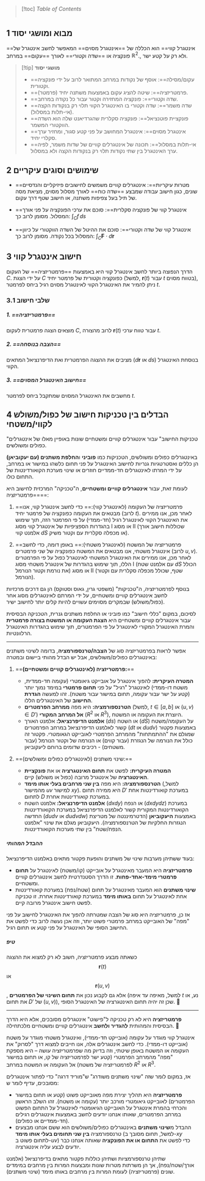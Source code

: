 > [!toc] *Table of Contents*
> ```toc

## 1 מבוא ומושגי יסוד
==אינטגרל קווי== הוא הכללה של ==אינטגרל מסוים== המאפשר לחשב אינטגרל של פונקציה או ==שדה וקטורי== לאורך ==עקום== במרחב  $\mathbb{R}^2$., ולא רק על קטע ישר.

> [!tip] **מושגי יסוד**
> *   ==עקום/מסילה==: אוסף של נקודות במרחב המתואר לרוב על ידי פונקציה וקטורית.
> *   ==פרמטריזציה==: שיטה להציג עקום באמצעות משתנה יחיד (פרמטר).
> *   ==שדה וקטורי==: פונקציה המחזירה וקטור עבור כל נקודה במרחב.
> *   ==שדה משמר==: שדה וקטורי בו האינטגרל הקווי תלוי רק בנקודות הקצה (אי-תלות במסלול).
> *   ==פונקציית פוטנציאל==: פונקציה סקלרית שהגרדיאנט שלה הוא השדה הווקטורי המשמר.
> *   ==אינטגרל מסוים==: אינטגרל המחושב על פני קטע סגור, ומחזיר ערך סקלרי יחיד.
> *  ==אי-תלות במסלול==: תכונה של אינטגרלים קוויים של שדות משמר, לפיה ערך האינטגרל בין שתי נקודות תלוי רק בנקודות הקצה ולא במסלול.
## 2 שימושים וסוגים עיקריים

*   ==מטרות עיקריות==: אינטגרלים קוויים משמשים לחישובים פיזיקליים והנדסיים שונים, כגון חישוב עבודה שמבצע ==שדה כוח== לאורך מסלול מסוים, מציאת מסה של תיל בעל צפיפות משתנה, או חישוב שטף דרך עקום.

*   ==אינטגרל קווי של פונקציה סקלרית==: סוכם את ערכי הפונקציה על פני אורך המסלול. מסומן לרוב כך:
    $\int_C f \, ds$

*   ==אינטגרל קווי של שדה וקטורי==: סוכם את ההיטל של השדה הווקטורי על כיוון המסלול בכל נקודה. מסומן לרוב כך:
    $\int_C \mathbf{F} \cdot d\mathbf{r}$

## 3 חישוב אינטגרל קווי
הדרך הנפוצה ביותר לחשב אינטגרל קווי היא באמצעות ==פרמטריזציה== של העקום $C$. על ידי הצגת $C$ כפונקציה וקטורית של פרמטר יחיד (למשל, $\mathbf{r}(t)$ עבור $t$ בטווח מסוים), ניתן להמיר את האינטגרל הקווי לאינטגרל מסוים רגיל ביחס לפרמטר $t$.

### 3.1 שלבי חישוב
##### 1. ==פרמטריזציה==
   מוצאים הצגה פרמטרית לעקום $C$, לרוב מהצורה $\mathbf{r}(t)$ עבור טווח ערכי $t$.
##### 2. ==הצבה בנוסחה==
   מציבים את ההצגה הפרמטרית ואת הדיפרנציאל המתאים ($d\mathbf{r}$ או $ds$) בנוסחת האינטגרל הקווי.
##### 3. ==חישוב האינטגרל המסוים==
   מחשבים את האינטגרל המסוים שמתקבל ביחס לפרמטר $t$.
## 4 הבדלים בין טכניקות חישוב של כפול/משולש לקווי/משטחי

"טכניקות החישוב" עבור אינטגרלים קוויים ומשטחיים שונות באופיין מאלו של אינטגרלים כפולים ומשולשים.

באינטגרלים כפולים ומשולשים, הטכניקות כמו **פוביני** ו**החלפת משתנים (עם יעקוביאן)** הן כללים ואסטרטגיות גנריות לחישוב האינטגרל על פני תחום כלשהו במישור או במרחב, על ידי המרתו לאינטגרלים חד-ממדיים חוזרים או שינוי מערכת הקואורדינטות של התחום כולו.

לעומת זאת, עבור **אינטגרלים קוויים ומשטחיים**, ה"טכניקה" המרכזית לחישוב היא ==פרמטריזציה==:

1.  ==פרמטריזציה של העקומה (לאינטגרל קווי):== כדי לחשב אינטגרל קווי, אנו מבטאים את העקומה כפונקציה של פרמטר יחיד (לרוב $t$). לאחר מכן, אנו ממירים את האינטגרל הקווי לאינטגרל רגיל (חד-ממדי) על פי הפרמטר הזה, תוך שימוש בהגדרות הספציפיות של אינטגרל קווי מסוג I או מסוג II (שכוללות חישוב אורך אלמנט קווי $dS$ או מכפלה סקלרית עם וקטור משיק).

2.  ==פרמטריזציה של המשטח (לאינטגרל משטחי):== באופן דומה, כדי לחשב אינטגרל משטחי, אנו מבטאים את המשטח כפונקציה של שני פרמטרים (לרוב $u, v$). לאחר מכן, אנו ממירים את האינטגרל המשטחי לאינטגרל כפול על פי הפרמטרים הללו, תוך שימוש בהגדרות של אינטגרל משטחי מסוג I (עם אלמנט שטח $dS$ הכולל את נורמת וקטור הנורמל) או מסוג II (שטף, שכולל מכפלה סקלרית עם וקטור הנורמל).

בנוסף לפרמטריזציה, ה"טכניקות" (משפטי גרין, גאוס וסטוקס) הן גם דרכים מרכזיות לחשב אינטגרלים קוויים ומשטחיים, על ידי המרתם לאינטגרלים מסוג אחר (כפול/משולש) שבמקרים מסוימים עשויים להיות קלים יותר לחישוב ישיר.

לסיכום, במקום "כללי חישוב" כמו פוביני או החלפת משתנים גנרית, הטכניקה הבסיסית עבור אינטגרלים קוויים ומשטחיים היא **הצגת העקומה או המשטח בצורה פרמטרית** והמרת האינטגרל המקורי לאינטגרל על פי הפרמטרים, תוך שימוש בהגדרות האינטגרל הרלוונטיות.

---

אפשר לראות בפרמטריזציה סוג של **הצבה/טרנספורמציה**, בדומה לשינוי משתנים באינטגרלים כפולים/משולשים, אבל יש הבדל מהותי ביישום ובמטרה:

1.  ==**פרמטריזציה (לאינטגרלים קוויים ומשטחיים):**==
    *   **המטרה העיקרית:** להפוך אינטגרל על אובייקט גיאומטרי (עקומה חד-ממדית, משטח דו-ממדי) לאינטגרל "רגיל" על פני **תחום פרמטרי** במימד נמוך יותר (קטע על ישר עבור עקומה, תחום במישור עבור משטח). זהו למעשה **הגדרת החישוב** של האינטגרלים הללו.
    *   **הטרנספורמציה:** היא מפה **ממרחב הפרמטרים** (למשל, $t \in [a,b]$ או $(u,v) \in D'$) **אל המרחב המקורי** ($R^2$ או $R^3$), היוצרת את העקומה או המשטח.
    *   **אלמנט הדיפרנציאל:** אלמנט האורך ($ds$) או השטח ($dS$) על העקומה/משטח קשור לאלמנט הדיפרנציאל במרחב הפרמטרים ($dt$ או $du dv$) באמצעות פקטור שמגלם את "ההתמתחות" מהמרחב הפרמטרי לאובייקט הגאומטרי. פקטור זה כולל את הנורמה של הנגזרת (עבור קווים) או הנורמה של וקטור הנורמל (עבור משטחים) - רכיבים שדומים ברוחם ליעקוביאן.

2.  ==שינוי משתנים (לאינטגרלים כפולים ומשולשים):==
    *   **המטרה העיקרית:** לפשט את **תחום האינטגרציה** או את **פונקציית האינטגרציה** של אינטגרל מרובה (כפול או משולש) קיים.
    *   **הטרנספורמציה:** היא מפה **בין שני מרחבים בעלי אותו מימד** (למשל, מהמישור $uv$ למישור $xy$). היא ממירה תחום $D'$ במערכת קואורדינטות אחת לתחום $D$ במערכת קואורדינטות אחרת.
    *   **אלמנט הדיפרנציאל:** אלמנט השטח ($dx dy$) או הנפח ($dx dy dz$) במערכת הקואורדינטות המקורית קשור לאלמנט הדיפרנציאל במערכת הקואורדינטות החדשה ($du dv$ או $du dv dw$) באמצעות **היעקוביאן** (הדטרמיננטה של מטריצת הנגזרות החלקיות של הטרנספורמציה). היעקוביאן מגלם את שינוי "אלמנט הנפח/שטח" בין שתי מערכות הקואורדינטות.

##### ההבדל המהותי

בעוד ששתיהן מערבות שינוי של משתנים והופעת פקטור מתאים באלמנט הדיפרנציאל:

*   **פרמטריזציה** היא המעבר מאינטגרל על אובייקט (קו/משטח) לאינטגרל על **תחום פרמטרי מימד-אחד-פחות**. זו הדרך הסטנדרטית לחשב אינטגרלים קוויים ומשטחיים.
*   **שינוי משתנים** הוא המעבר מאינטגרל על תחום (שטח/נפח) במערכת קואורדינטות אחת לאינטגרל על תחום **באותו מימד** במערכת קואורדינטות אחרת. זו טכניקה לפשט חישוב אינטגרל מרובה קיים.

אז כן, פרמטריזציה היא סוג של הצבה שמטרתה להפוך את האינטגרל לחישוב על פני "מפה" של האובייקט במרחב פרמטרי פשוט יותר, וזה אכן נעשה לרוב כדי לפשט את החישוב הסופי של האינטגרל על פני קטע או תחום רגיל.
##### טיפ

כשאתה מבצע פרמטריזציה, חשוב לא רק למצוא את ההצגה $$\mathbf{r}(t)$$ או $$\mathbf{r}(u,v)$$, אלא גם לקבוע נכון את **תחום השינוי של הפרמטרים** (למשל, מאיפה עד איפה $t$ נע, או את תחום $D'$ של $(u,v)$), שכן זה יהיה תחום האינטגרציה של האינטגרל הסופי. 🎯



---


**פרמטריזציה** היא לא רק טכניקה ל"פישוט" אינטגרלים מסובכים, אלא היא הדרך הבסיסית והמהותית **להגדיר ולחשב** אינטגרלים קוויים ומשטחיים מלכתחילה. 🔑

אינטגרל קווי מוגדר על עקומה (אובייקט חד-ממדי), ואינטגרל משטחי מוגדר על משטח (אובייקט דו-ממדי). כדי לחשב אינטגרלים אלה, אנו חייבים למצוא דרך "לסרוק" את העקומה או המשטח באופן שיטתי, וזה בדיוק מה שפרמטריזציה עושה – היא מספקת "מפה" מהמרחב הפרמטרי (קטע ישר לפרמטריזציה של קו, או תחום במישור לפרמטריזציה של משטח) אל העקומה או המשטח במרחב $R^2$ או $R^3$.

אז, במקום לומר שזה "שינוי משתנים משודרג" ש"מוריד דרגה" כדי לפתור אינטגרלים מסובכים, עדיף לומר ש:

*   **פרמטריזציה** היא תהליך יצירת מפה מאובייקט פשוט (קטע או תחום במישור הפרמטרים) לאובייקט גיאומטרי מורכב יותר (עקומה או משטח). זהו השלב הראשון והכרחי בהמרת אינטגרל על האובייקט הגיאומטרי לאינטגרל על התחום הפשוט במרחב הפרמטרים, שאותו אנחנו יודעים לחשב באמצעות אינטגרלים רגילים (חד-ממדיים או כפולים).
*   ההבדל מ**שינוי משתנים** באינטגרלים כפולים/משולשים הוא ששם אנחנו מבצעים טרנספורמציה **בין שני תחומים בעלי אותו מימד** (למשל, תחום מסובך ב-$xy$ לתחום פשוט ב-$uv$) כדי לפשט את **התחום או את הפונקציה** שאותה אנחנו כבר יודעים לבצע עליה אינטגרציה.

שתיהן טרנספורמציות ושתיהן כוללות פקטור מתאים בדיפרנציאל (אלמנט אורך/שטח/נפח), אך הן משרתות מטרות שונות ומבצעות המרות בין מרחבים במימדים שונים (פרמטריזציה) לעומת המרות בין מרחבים באותו מימד (שינוי משתנים).
